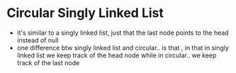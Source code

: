 # Circular Singly Linked List

- it's similar to a singly linked list, just that the last node points to the head instead of null 
- one difference btw singly linked list and circular.. is that , in that in singly linked list we keep track
of the head node while in circular.. we keep track of the last node